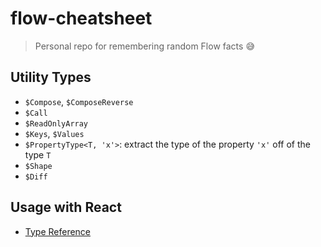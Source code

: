 # flow-cheatsheet

> Personal repo for remembering random Flow facts 😅

## Utility Types

- `$Compose`, `$ComposeReverse`
- `$Call`
- `$ReadOnlyArray`
- `$Keys`, `$Values`
- `$PropertyType<T, 'x'>`: extract the type of the property `'x'` off of the type `T`
- `$Shape`
- `$Diff`

## Usage with React

- [Type Reference](https://flow.org/en/docs/react/types/)
